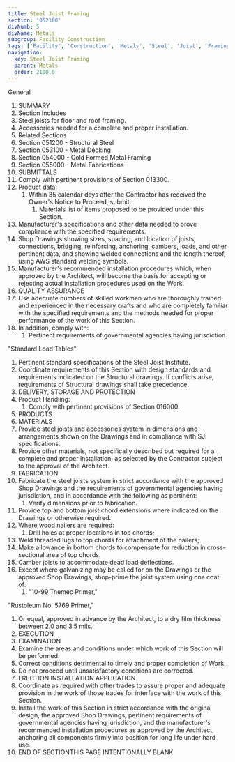 ```yaml
---
title: Steel Joist Framing
section: '052100'
divNumb: 5
divName: Metals
subgroup: Facility Construction
tags: ['Facility', 'Construction', 'Metals', 'Steel', 'Joist', 'Framing']
navigation:
  key: Steel Joist Framing
  parent: Metals
  order: 2100.0
---
```



General
   1. SUMMARY
   1. Section Includes
   1. Steel joists for floor and roof framing.
   1. Accessories needed for a complete and proper installation.
   1. Related Sections
   1. Section 051200 - Structural Steel
   1. Section 053100 - Metal Decking
   1. Section 054000 - Cold Formed Metal Framing
   1. Section 055000 - Metal Fabrications
   1. SUBMITTALS
   1. Comply with pertinent provisions of Section 013300.
   1. Product data:
      1. Within 35 calendar days after the Contractor has received the Owner's Notice to Proceed, submit:
            1. Materials list of items proposed to be provided under this Section.
   1. Manufacturer's specifications and other data needed to prove compliance with the specified requirements.
   1. Shop Drawings showing sizes, spacing, and location of joists, connections, bridging, reinforcing, anchoring, cambers, loads, and other pertinent data, and showing welded connections and the length thereof, using AWS standard welding symbols.
   1. Manufacturer's recommended installation procedures which, when approved by the Architect, will become the basis for accepting or rejecting actual installation procedures used on the Work.
   1. QUALITY ASSURANCE
   1. Use adequate numbers of skilled workmen who are thoroughly trained and experienced in the necessary crafts and who are completely familiar with the specified requirements and the methods needed for proper performance of the work of this Section.
   1. In addition, comply with:
      1. Pertinent requirements of governmental agencies having jurisdiction.

"Standard Load Tables"
   1. Pertinent standard specifications of the Steel Joist Institute.
   1. Coordinate requirements of this Section with design standards and requirements indicated on the Structural drawings. If conflicts arise, requirements of Structural drawings shall take precedence.
   1. DELIVERY, STORAGE AND PROTECTION
   1. Product Handling:
      1. Comply with pertinent provisions of Section 016000.
   1. PRODUCTS
   1. MATERIALS
   1. Provide steel joists and accessories system in dimensions and arrangements shown on the Drawings and in compliance with SJI specifications.
   1. Provide other materials, not specifically described but required for a complete and proper installation, as selected by the Contractor subject to the approval of the Architect.
   1. FABRICATION
   1. Fabricate the steel joists system in strict accordance with the approved Shop Drawings and the requirements of governmental agencies having jurisdiction, and in accordance with the following as pertinent:
      1. Verify dimensions prior to fabrication.
   1. Provide top and bottom joist chord extensions where indicated on the Drawings or otherwise required.
   1. Where wood nailers are required:
      1. Drill holes at proper locations in top chords;
   1. Weld threaded lugs to top chords for attachment of the nailers;
   1. Make allowance in bottom chords to compensate for reduction in cross-sectional area of top chords.
   1. Camber joists to accommodate dead load deflections.
   1. Except where galvanizing may be called for on the Drawings or the approved Shop Drawings, shop-prime the joist system using one coat of:
      1. "10-99 Tnemec Primer,"

"Rustoleum No. 5769 Primer,"
   1. Or equal, approved in advance by the Architect, to a dry film thickness between 2.0 and 3.5 mils.
   1. EXECUTION
   1. EXAMINATION
   1. Examine the areas and conditions under which work of this Section will be performed.
   1. Correct conditions detrimental to timely and proper completion of Work.
   1. Do not proceed until unsatisfactory conditions are corrected.
   1. ERECTION INSTALLATION APPLICATION
   1. Coordinate as required with other trades to assure proper and adequate provision in the work of those trades for interface with the work of this Section.
   1. Install the work of this Section in strict accordance with the original design, the approved Shop Drawings, pertinent requirements of governmental agencies having jurisdiction, and the manufacturer's recommended installation procedures as approved by the Architect, anchoring all components firmly into position for long life under hard use.
1. END OF SECTIONTHIS PAGE INTENTIONALLY BLANK

